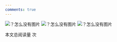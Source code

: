 ```yaml
---
comments: true
---
```


![？怎么没有图片](figures/普通化学_页面_31.png)
![？怎么没有图片](figures/普通化学_页面_32.png)
![？怎么没有图片](figures/普通化学_页面_33.png)

<span id="busuanzi_container_page_pv">本文总阅读量 <span id="busuanzi_value_page_pv"></span> 次</span> 